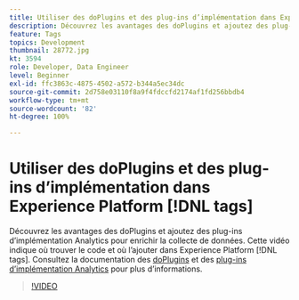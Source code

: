 ```yaml
---
title: Utiliser des doPlugins et des plug-ins d’implémentation dans Experience Platform [!DNL tags]
description: Découvrez les avantages des doPlugins et ajoutez des plug-ins d’implémentation Analytics pour enrichir la collecte de données.
feature: Tags
topics: Development
thumbnail: 28772.jpg
kt: 3594
role: Developer, Data Engineer
level: Beginner
exl-id: ffc3863c-4875-4502-a572-b344a5ec34dc
source-git-commit: 2d758e03110f8a9f4fdccfd2174af1fd256bbdb4
workflow-type: tm+mt
source-wordcount: '82'
ht-degree: 100%

---
```


# Utiliser des doPlugins et des plug-ins d’implémentation dans Experience Platform [!DNL tags]

Découvrez les avantages des doPlugins et ajoutez des plug-ins d’implémentation Analytics pour enrichir la collecte de données. Cette vidéo indique où trouver le code et où l’ajouter dans Experience Platform [!DNL tags]. Consultez la documentation des [doPlugins](https://experienceleague.adobe.com/docs/analytics/implementation/vars/functions/doplugins.html?lang=fr) et des [plug-ins d’implémentation Analytics](https://experienceleague.adobe.com/docs/analytics/implementation/vars/plugins/impl-plugins.html?lang=fr) pour plus d’informations.

>[!VIDEO](https://video.tv.adobe.com/v/28772/?quality=12&learn=on)
